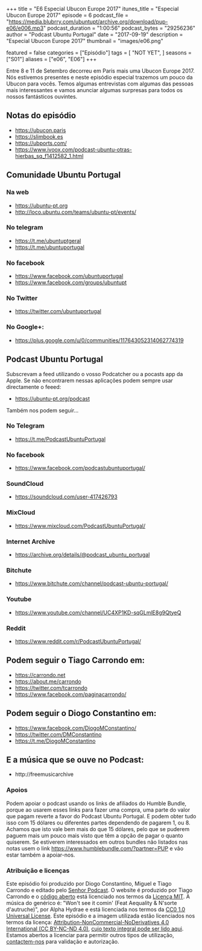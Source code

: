+++
title = "E6 Especial Ubucon Europe 2017"
itunes_title = "Especial Ubucon Europe 2017"
episode = 6
podcast_file = "https://media.blubrry.com/ubuntupt/archive.org/download/pup-e06/e006.mp3"
podcast_duration = "1:00:56"
podcast_bytes = "29256236"
author = "Podcast Ubuntu Portugal"
date = "2017-09-19"
description = "Especial Ubucon Europe 2017"
thumbnail = "images/e06.png"

featured = false
categories = ["Episódio"]
tags = [
  "NOT YET",
]
seasons = ["S01"]
aliases = ["e06", "E06"]
+++

Entre 8 e 11 de Setembro decorreu em Paris mais uma Ubucon Europe 2017. Nós estivemos presentes e neste episódio especial trazemos um pouco da Ubucon para vocês.
Temos algumas entrevistas com algumas das pessoas mais interessantes e vamos anunciar algumas surpresas para todos os nossos fantásticos ouvintes.

## Notas do episódio
* https://ubucon.paris
* https://slimbook.es
* https://ubports.com/
* https://www.ivoox.com/podcast-ubuntu-otras-hierbas_sq_f1412582_1.html

## Comunidade Ubuntu Portugal

### Na web
* https://ubuntu-pt.org
* http://loco.ubuntu.com/teams/ubuntu-pt/events/

### No telegram
* https://t.me/ubuntuptgeral
* https://t.me/ubuntuportugal

### No facebook
* https://www.facebook.com/ubuntuportugal
* https://www.facebook.com/groups/ubuntupt

### No Twitter
* https://twitter.com/ubuntuportugal

### No Google+:
* https://plus.google.com/u/0/communities/117643052314062774319

## Podcast Ubuntu Portugal
Subscrevam a feed utilizando o vosso Podcatcher ou a pocasts app da Apple.
Se não encontrarem nessas aplicações podem sempre usar directamente o feeed:
* https://ubuntu-pt.org/podcast

Também nos podem seguir…

### No Telegram
* https://t.me/PodcastUbuntuPortugal

### No facebook
* https://www.facebook.com/podcastubuntuportugal/

### SoundCloud
* https://soundcloud.com/user-417426793

### MixCloud
* https://www.mixcloud.com/PodcastUbuntuPortugal/

### Internet Archive
* https://archive.org/details/@podcast_ubuntu_portugal

### Bitchute
* https://www.bitchute.com/channel/podcast-ubuntu-portugal/

### Youtube
* https://www.youtube.com/channel/UC4XP1KD-sqGLmlE8g9QtyeQ

### Reddit
* https://www.reddit.com/r/PodcastUbuntuPortugal/

## Podem seguir o Tiago Carrondo em:
* https://carrondo.net
* https://about.me/carrondo
* https://twitter.com/tcarrondo
* https://www.facebook.com/paginacarrondo/

## Podem seguir o Diogo Constantino em:
* https://www.facebook.com/DiogoMConstantino/
* https://twitter.com/DMConstantino
* https://t.me/DiogoMConstantino

## E a música que se ouve no Podcast:
* http://freemusicarchive


### Apoios
Podem apoiar o podcast usando os links de afiliados do Humble Bundle, porque ao usarem esses links para fazer uma compra, uma parte do valor que pagam reverte a favor do Podcast Ubuntu Portugal.
E podem obter tudo isso com 15 dólares ou diferentes partes dependendo de pagarem 1, ou 8.
Achamos que isto vale bem mais do que 15 dólares, pelo que se puderem paguem mais um pouco mais visto que têm a opção de pagar o quanto quiserem.
Se estiverem interessados em outros bundles não listados nas notas usem o link https://www.humblebundle.com/?partner=PUP e vão estar também a apoiar-nos.

### Atribuição e licenças
Este episódio foi produzido por Diogo Constantino, Miguel e Tiago Carrondo e editado pelo [Senhor Podcast](https://senhorpodcast.pt/).
O website é produzido por Tiago Carrondo e o [código aberto](https://gitlab.com/podcastubuntuportugal/website) está licenciado nos termos da [Licença MIT](https://gitlab.com/podcastubuntuportugal/website/main/LICENSE).
A música do genérico é: "Won't see it comin' (Feat Aequality & N'sorte d'autruche)", por Alpha Hydrae e está licenciada nos termos da [CC0 1.0 Universal License](https://creativecommons.org/publicdomain/zero/1.0/).
Este episódio e a imagem utilizada estão licenciados nos termos da licença: [Attribution-NonCommercial-NoDerivatives 4.0 International (CC BY-NC-ND 4.0)](https://creativecommons.org/licenses/by-nc-nd/4.0/), [cujo texto integral pode ser lido aqui](https://creativecommons.org/licenses/by-nc-nd/4.0/legalcode). Estamos abertos a licenciar para permitir outros tipos de utilização, [contactem-nos](https://podcastubuntuportugal.org/contactos) para validação e autorização.

